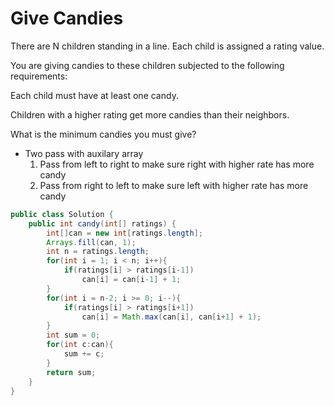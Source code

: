 # Give Candies

There are N children standing in a line. Each child is assigned a rating value.

You are giving candies to these children subjected to the following requirements:

Each child must have at least one candy.

Children with a higher rating get more candies than their neighbors.

What is the minimum candies you must give?

* Two pass with auxilary array
  1. Pass from left to right to make sure right with higher rate has more candy
  2. Pass from right to left to make sure left with higher rate has more candy
```java
public class Solution {
    public int candy(int[] ratings) {
        int[]can = new int[ratings.length];
        Arrays.fill(can, 1);
        int n = ratings.length;
        for(int i = 1; i < n; i++){
            if(ratings[i] > ratings[i-1])
                can[i] = can[i-1] + 1;
        }
        for(int i = n-2; i >= 0; i--){
            if(ratings[i] > ratings[i+1])
                can[i] = Math.max(can[i], can[i+1] + 1);
        }
        int sum = 0;
        for(int c:can){
            sum += c;
        }
        return sum;
    }
}
```
